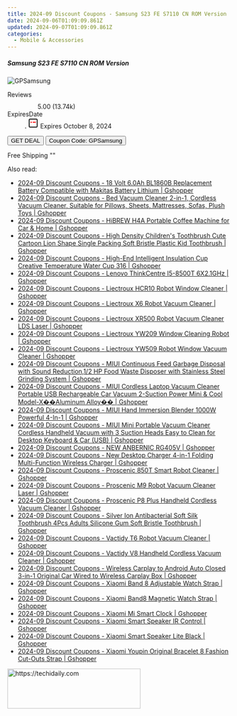 ```yaml
---
title: 2024-09 Discount Coupons - Samsung S23 FE S7110 CN ROM Version | Gshopper
date: 2024-09-06T01:09:09.861Z
updated: 2024-09-07T01:09:09.861Z
categories:
  - Mobile & Accessories
---
```



<div class="max-w-4xl mx-auto grid grid-cols-1 lg:max-w-5xl lg:gap-x-20 lg:grid-cols-2">
  <div class="relative p-3 col-start-1 row-start-1 flex flex-col-reverse rounded-lg bg-gradient-to-t from-black/75 via-black/0 sm:bg-none sm:row-start-2 sm:p-0 lg:row-start-1">
    <h5 class="mt-1 text-lg font-semibold text-white sm:text-slate-900 md:text-2xl dark:sm:text-white">Samsung S23 FE S7110 CN ROM Version</h5>
  </div>
  
  <div class="col-start-1 col-end-3 row-start-1 grid gap-4 sm:mb-6 sm:grid-cols-4 lg:col-start-2 lg:row-span-6 lg:row-end-6 lg:mb-0 lg:gap-6">
      <img src="&quot;&quot;" onClick="javascript:window.open(decodeURIComponent('%22https%3A%2F%2Fwww.shareasale.com%2Fu.cfm%3Fd%3D1118021%26m%3D97331%26u%3D4338022%22'), '_blank');void(0);" alt="GPSamsung" class="h-60 w-full rounded-lg object-cover sm:col-span-2 sm:h-52 lg:col-span-full" loading="lazy" />
    
  </div>
  <dl class="row-start-2 mt-4 flex items-center text-xs font-medium sm:row-start-3 sm:mt-1 md:mt-2.5 lg:row-start-2">
    <dt class="sr-only">Reviews</dt>
    <dd class="flex items-center text-indigo-600 dark:text-indigo-400">
      <svg width="24" height="24" fill="none" aria-hidden="true" class="mr-1 stroke-current dark:stroke-indigo-500">
        <path d="m12 5 2 5h5l-4 4 2.103 5L12 16l-5.103 3L9 14l-4-4h5l2-5Z" stroke-width="2" stroke-linecap="round" stroke-linejoin="round" />
      </svg>
      <span>5.00 <span class="font-normal text-slate-400">(13.74k)</span></span>
    </dd>
    <dt class="sr-only">ExpiresDate</dt>
    <dd class="flex items-center">
      <svg width="2" height="2" aria-hidden="true" fill="currentColor" class="mx-3 text-slate-300">
        <circle cx="1" cy="1" r="1" />
      </svg>
      <svg width="24" height="24" viewBox="0 0 24 24" fill="none" stroke="currentColor" stroke-width="2">
        <rect x="3" y="3" width="18" height="18" rx="2" fill="#fff" />
        <path d="M6 10L18 10" stroke="red" stroke-width="2" fill="none" />
        <path d="M10 6L10 18" stroke="#fff" stroke-width="2" fill="none" />
      </svg>
      Expires October 8, 2024    </dd>
  </dl>
  <div class="col-start-1 row-start-3 mt-4 self-center sm:col-start-2 sm:row-span-2 sm:row-start-2 sm:mt-0 lg:col-start-1 lg:row-start-3 lg:row-end-4 lg:mt-6">
    <button type="button" onClick="javascript:window.open(decodeURIComponent('%22https%3A%2F%2Fwww.shareasale.com%2Fu.cfm%3Fd%3D1118021%26m%3D97331%26u%3D4338022%22'), '_blank');void(0);" class="rounded-lg bg-red-600 px-3 py-2 text-sm font-medium leading-6 text-white">GET DEAL</button>
    <button type="button" onClick="javascript:window.open(decodeURIComponent('%22https%3A%2F%2Fwww.shareasale.com%2Fu.cfm%3Fd%3D1118021%26m%3D97331%26u%3D4338022%22'), '_blank');void(0);" class="border-dashed border-2 border-indigo-600 bg-green-100 text-sm leading-6 font-medium py-2 px-3 rounded-lg">Coupon Code: GPSamsung</button>
  </div>
  <p class="col-start-1 mt-4 text-sm leading-6 sm:col-span-2 lg:col-span-1 lg:row-start-4 lg:mt-6 dark:text-slate-400">
    Free Shipping 
""  </p>
</div>
<span class="atpl-alsoreadstyle">Also read:</span>
<div><ul>
<li><a href="https://coupons.techidaily.com/coupon-1118500-share-97331-sale/"><u>2024-09 Discount Coupons - 18 Volt 6.0Ah BL1860B Replacement Battery Compatible with Makitas Battery Lithium | Gshopper</u></a></li>
<li><a href="https://coupons.techidaily.com/coupon-1118510-share-97331-sale/"><u>2024-09 Discount Coupons - Bed Vacuum Cleaner 2-in-1, Cordless Vacuum Cleaner, Suitable for Pillows, Sheets, Mattresses, Sofas, Plush Toys | Gshopper</u></a></li>
<li><a href="https://coupons.techidaily.com/coupon-1118486-share-97331-sale/"><u>2024-09 Discount Coupons - HiBREW H4A Portable Coffee Machine for Car & Home | Gshopper</u></a></li>
<li><a href="https://coupons.techidaily.com/coupon-1118495-share-97331-sale/"><u>2024-09 Discount Coupons - High Density Children's Toothbrush Cute Cartoon Lion Shape Single Packing Soft Bristle Plastic Kid Toothbrush | Gshopper</u></a></li>
<li><a href="https://coupons.techidaily.com/coupon-1118503-share-97331-sale/"><u>2024-09 Discount Coupons - High-End Intelligent Insulation Cup Creative Temperature Water Cup 316 | Gshopper</u></a></li>
<li><a href="https://coupons.techidaily.com/coupon-1118499-share-97331-sale/"><u>2024-09 Discount Coupons - Lenovo ThinkCentre I5-8500T 6X2.1GHz | Gshopper</u></a></li>
<li><a href="https://coupons.techidaily.com/coupon-1118515-share-97331-sale/"><u>2024-09 Discount Coupons - Liectroux HCR10 Robot Window Cleaner | Gshopper</u></a></li>
<li><a href="https://coupons.techidaily.com/coupon-1118512-share-97331-sale/"><u>2024-09 Discount Coupons - Liectroux X6 Robot Vacuum Cleaner | Gshopper</u></a></li>
<li><a href="https://coupons.techidaily.com/coupon-1118511-share-97331-sale/"><u>2024-09 Discount Coupons - Liectroux XR500 Robot Vacuum Cleaner LDS Laser | Gshopper</u></a></li>
<li><a href="https://coupons.techidaily.com/coupon-1118514-share-97331-sale/"><u>2024-09 Discount Coupons - Liectroux YW209 Window Cleaning Robot | Gshopper</u></a></li>
<li><a href="https://coupons.techidaily.com/coupon-1118513-share-97331-sale/"><u>2024-09 Discount Coupons - Liectroux YW509 Robot Window Vacuum Cleaner | Gshopper</u></a></li>
<li><a href="https://coupons.techidaily.com/coupon-1118507-share-97331-sale/"><u>2024-09 Discount Coupons - MIUI Continuous Feed Garbage Disposal with Sound Reduction,1/2 HP Food Waste Disposer with Stainless Steel Grinding System | Gshopper</u></a></li>
<li><a href="https://coupons.techidaily.com/coupon-1118509-share-97331-sale/"><u>2024-09 Discount Coupons - MIUI Cordless Laptop Vacuum Cleaner Portable USB Rechargeable Car Vacuum 2-Suction Power Mini & Cool Model-X��Aluminum Alloy�� | Gshopper</u></a></li>
<li><a href="https://coupons.techidaily.com/coupon-1118506-share-97331-sale/"><u>2024-09 Discount Coupons - MIUI Hand Immersion Blender 1000W Powerful 4-In-1 | Gshopper</u></a></li>
<li><a href="https://coupons.techidaily.com/coupon-1118508-share-97331-sale/"><u>2024-09 Discount Coupons - MIUI Mini Portable Vacuum Cleaner Cordless Handheld Vacuum with 3 Suction Heads Easy to Clean for Desktop Keyboard & Car (USB) | Gshopper</u></a></li>
<li><a href="https://coupons.techidaily.com/coupon-1118493-share-97331-sale/"><u>2024-09 Discount Coupons - NEW ANBERNIC RG405V | Gshopper</u></a></li>
<li><a href="https://coupons.techidaily.com/coupon-1118504-share-97331-sale/"><u>2024-09 Discount Coupons - New Desktop Charger 4-in-1 Folding Multi-Function Wireless Charger | Gshopper</u></a></li>
<li><a href="https://coupons.techidaily.com/coupon-1118501-share-97331-sale/"><u>2024-09 Discount Coupons - Proscenic 850T Smart Robot Cleaner | Gshopper</u></a></li>
<li><a href="https://coupons.techidaily.com/coupon-1118496-share-97331-sale/"><u>2024-09 Discount Coupons - Proscenic M9 Robot Vacuum Cleaner Laser | Gshopper</u></a></li>
<li><a href="https://coupons.techidaily.com/coupon-1118502-share-97331-sale/"><u>2024-09 Discount Coupons - Proscenic P8 Plus Handheld Cordless Vacuum Cleaner | Gshopper</u></a></li>
<li><a href="https://coupons.techidaily.com/coupon-1118494-share-97331-sale/"><u>2024-09 Discount Coupons - Silver Ion Antibacterial Soft Silk Toothbrush 4Pcs Adults Silicone Gum Soft Bristle Toothbrush | Gshopper</u></a></li>
<li><a href="https://coupons.techidaily.com/coupon-1118498-share-97331-sale/"><u>2024-09 Discount Coupons - Vactidy T6 Robot Vacuum Cleaner | Gshopper</u></a></li>
<li><a href="https://coupons.techidaily.com/coupon-1118497-share-97331-sale/"><u>2024-09 Discount Coupons - Vactidy V8 Handheld Cordless Vacuum Cleaner | Gshopper</u></a></li>
<li><a href="https://coupons.techidaily.com/coupon-1118505-share-97331-sale/"><u>2024-09 Discount Coupons - Wireless Carplay to Android Auto Closed 3-in-1 Original Car Wired to Wireless Carplay Box | Gshopper</u></a></li>
<li><a href="https://coupons.techidaily.com/coupon-1118491-share-97331-sale/"><u>2024-09 Discount Coupons - Xiaomi Band 8 Adjustable Watch Strap | Gshopper</u></a></li>
<li><a href="https://coupons.techidaily.com/coupon-1118492-share-97331-sale/"><u>2024-09 Discount Coupons - Xiaomi Band8 Magnetic Watch Strap | Gshopper</u></a></li>
<li><a href="https://coupons.techidaily.com/coupon-1118489-share-97331-sale/"><u>2024-09 Discount Coupons - Xiaomi Mi Smart Clock | Gshopper</u></a></li>
<li><a href="https://coupons.techidaily.com/coupon-1118488-share-97331-sale/"><u>2024-09 Discount Coupons - Xiaomi Smart Speaker IR Control | Gshopper</u></a></li>
<li><a href="https://coupons.techidaily.com/coupon-1118487-share-97331-sale/"><u>2024-09 Discount Coupons - Xiaomi Smart Speaker Lite Black | Gshopper</u></a></li>
<li><a href="https://coupons.techidaily.com/coupon-1118490-share-97331-sale/"><u>2024-09 Discount Coupons - Xiaomi Youpin Original Bracelet 8 Fashion Cut-Outs Strap | Gshopper</u></a></li>
</ul></div>

<ins class="adsbygoogle"
      style="display:block"
      data-ad-client="ca-pub-7571918770474297"
      data-ad-slot="8358498916"
      data-ad-format="auto"
      data-full-width-responsive="true"></ins>
<!-- affiliate ads begin -->
<a href="https://aligracehair.sjv.io/c/5597632/2135369/19272" target="_top" id="2135369">
  <img src="//a.impactradius-go.com/display-ad/19272-2135369" border="0" alt="https://techidaily.com" width="300" height="90"/>
</a>
<img height="0" width="0" src="https://aligracehair.sjv.io/i/5597632/2135369/19272" style="position:absolute;visibility:hidden;" border="0" />
<!-- affiliate ads end -->